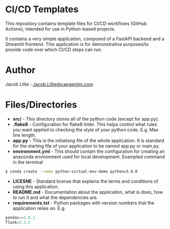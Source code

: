 # CI/CD Templates
This repository contains template files for CI/CD workflows (GitHub Actions), intended for use in Python-based projects.

It contains a very simple application, composed of a FastAPI backend and a Streamlit frontend. This application is for demonstrative purposes/to provide code over which CI/CD steps can run.


# Author
Jacob Lillie : Jacob.Lillie@capgemini.com

# Files/Directories
- **src/** - This directory stores all of the python code (except for app.py).
- **.flake8** - Configuration for flake8 linter. This helps control what rules you want applied to checking the style of your python code. E.g. Max line length.
- **app.py** - This is the initialisng file of the whole application. It is standard for the starting file of your application to be named app.py or main.py.
- **environment.yml** - This should contain the configuration for creating an anaconda environment used for local development. 
Exampled command in the terminal
```bash
$ conda create --name python-virtual-env-demo python=3.9.0
```
- **LICESNE** - Standard license that explains the terms and conditions of using this application.
- **README.md** - Documentation about the application, what is does, how to run it and what the dependencies are.
- **requirements.txt** - Python packages with version numbers that the application relies on. E.g.
```py
pandas==2.0.1
flask=2.3.3
```
